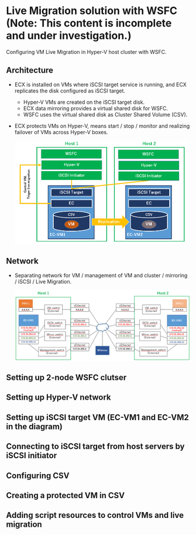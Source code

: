 # Live Migration solution with WSFC **(Note: This content is incomplete and under investigation.)**

Configuring VM Live Migration in Hyper-V host cluster with WSFC.

## Architecture

- ECX is installed on VMs where iSCSI target service is running, and ECX replicates the disk configured as iSCSI target.
	- Hyper-V VMs are created on the iSCSI target disk.
	- ECX data mirroring provides a virtual shared disk for WSFC.
	- WSFC uses the virtual shared disk as Cluster Shared Volume (CSV).
- ECX protects VMs on Hyper-V, means start / stop / monitor and realizing failover of VMs across Hyper-V boxes.

	![Architecture](Hyper-V-cluster-architecture-WSFC.png)

## Network

- Separating network for VM / management of VM and cluster / mirroring / iSCSI / Live Migration.

	![Network](Network-WSFC.png)

## Setting up 2-node WSFC clutser

## Setting up Hyper-V network

## Setting up iSCSI target VM (EC-VM1 and EC-VM2 in the diagram)

## Connecting to iSCSI target from host servers by iSCSI initiator

## Configuring CSV

## Creating a protected VM in CSV

## Adding script resources to control VMs and live migration
